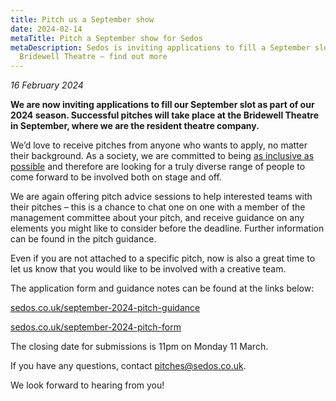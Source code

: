 ```yaml
---
title: Pitch us a September show
date: 2024-02-14
metaTitle: Pitch a September show for Sedos
metaDescription: Sedos is inviting applications to fill a September slot at the
  Bridewell Theatre – find out more
---
```

*16 February 2024*

**We are now inviting applications to fill our September slot as part of our 2024 season. Successful pitches will take place at the Bridewell Theatre in September, where we are the resident theatre company.**

We’d love to receive pitches from anyone who wants to apply, no matter their background. As a society, we are committed to being [as inclusive as possible](https://www.sedos.co.uk/about/diversity-and-inclusion) and therefore are looking for a truly diverse range of people to come forward to be involved both on stage and off.

We are again offering pitch advice sessions to help interested teams with their pitches – this is a chance to chat one on one with a member of the management committee about your pitch, and receive guidance on any elements you might like to consider before the deadline. Further information can be found in the pitch guidance.

Even if you are not attached to a specific pitch, now is also a great time to let us know that you would like to be involved with a creative team.

The application form and guidance notes can be found at the links below:

[sedos.co.uk/september-2024-pitch-guidance](https://www.sedos.co.uk/september-2024-pitch-guidance)

[sedos.co.uk/september-2024-pitch-form](https://www.sedos.co.uk/september-2024-pitch-form)

The closing date for submissions is 11pm on Monday 11 March.

If you have any questions, contact [pitches@sedos.co.uk](mailto:pitches@sedos.co.uk). 

We look forward to hearing from you!